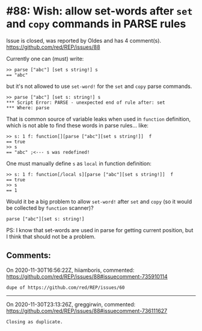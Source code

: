 
#88: Wish: allow set-words after `set` and `copy` commands in PARSE rules
================================================================================
Issue is closed, was reported by Oldes and has 4 comment(s).
<https://github.com/red/REP/issues/88>

Currently one can (must) write:
```
>> parse ["abc"] [set s string!] s
== "abc"
```
but it's not allowed to use `set-word!` for the `set` and `copy` parse commands. 
```
>> parse ["abc"] [set s: string!] s
*** Script Error: PARSE - unexpected end of rule after: set
*** Where: parse
```
That is common source of variable leaks when used in `function` definition, which is not able to find these words in parse rules... like:
```
>> s: 1 f: function[][parse ["abc"][set s string!]]  f 
== true
>> s
== "abc" ;<--- s was redefined!
```
One must manually define `s` as `local` in function definition:
```
>> s: 1 f: function[/local s][parse ["abc"][set s string!]]  f 
== true
>> s
== 1
```
Would it be a big problem to allow `set-word!` after `set` and `copy` (so it would be collected by `function` scanner)?
```
parse ["abc"][set s: string!]
```
PS: I know that set-words are used in parse for getting current position, but I think that should not be a problem.


Comments:
--------------------------------------------------------------------------------

On 2020-11-30T16:56:22Z, hiiamboris, commented:
<https://github.com/red/REP/issues/88#issuecomment-735910114>

    dupe of https://github.com/red/REP/issues/60

--------------------------------------------------------------------------------

On 2020-11-30T23:13:26Z, greggirwin, commented:
<https://github.com/red/REP/issues/88#issuecomment-736111627>

    Closing as duplicate.

